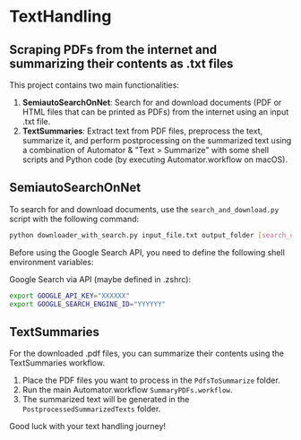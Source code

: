# TextHandling
## Scraping PDFs from the internet and summarizing their contents as .txt files

This project contains two main functionalities:

1. **SemiautoSearchOnNet**: Search for and download documents (PDF or HTML files that can be printed as PDFs) from the internet using an input .txt file.
2. **TextSummaries**: Extract text from PDF files, preprocess the text, summarize it, and perform postprocessing on the summarized text using a combination of Automator & "Text > Summarize" with some shell scripts and Python code (by executing Automator.workflow on macOS).

## SemiautoSearchOnNet

To search for and download documents, use the `search_and_download.py` script with the following command:

```sh
python downloader_with_search.py input_file.txt output_folder [search_output_file]
```

Before using the Google Search API, you need to define the following shell environment variables:

Google Search via API (maybe defined in .zshrc):
```sh
export GOOGLE_API_KEY="XXXXXX"
export GOOGLE_SEARCH_ENGINE_ID="YYYYYY"
```

## TextSummaries

For the downloaded .pdf files, you can summarize their contents using the TextSummaries workflow.

1. Place the PDF files you want to process in the `PdfsToSummarize` folder.
2. Run the main Automator.workflow `SummaryPDFs.workflow`.
3. The summarized text will be generated in the `PostprocessedSummarizedTexts` folder.


Good luck with your text handling journey!